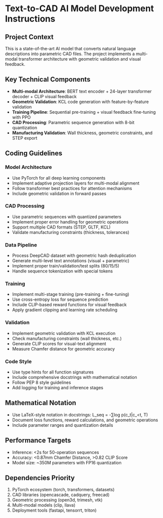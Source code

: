 <!-- Use this file to provide workspace-specific custom instructions to Copilot. For more details, visit https://code.visualstudio.com/docs/copilot/copilot-customization#_use-a-githubcopilotinstructionsmd-file -->

# Text-to-CAD AI Model Development Instructions

## Project Context
This is a state-of-the-art AI model that converts natural language descriptions into parametric CAD files. The project implements a multi-modal transformer architecture with geometric validation and visual feedback.

## Key Technical Components
- **Multi-modal Architecture**: BERT text encoder + 24-layer transformer decoder + CLIP visual feedback
- **Geometric Validation**: KCL code generation with feature-by-feature validation
- **Training Pipeline**: Sequential pre-training + visual feedback fine-tuning with PPO
- **CAD Processing**: Parametric sequence generation with 8-bit quantization
- **Manufacturing Validation**: Wall thickness, geometric constraints, and STEP export

## Coding Guidelines

### Model Architecture
- Use PyTorch for all deep learning components
- Implement adaptive projection layers for multi-modal alignment
- Follow transformer best practices for attention mechanisms
- Include geometric validation in forward passes

### CAD Processing
- Use parametric sequences with quantized parameters
- Implement proper error handling for geometric operations
- Support multiple CAD formats (STEP, GLTF, KCL)
- Validate manufacturing constraints (thickness, tolerances)

### Data Pipeline
- Process DeepCAD dataset with geometric hash deduplication
- Generate multi-level text annotations (visual + parametric)
- Implement proper train/validation/test splits (80/15/5)
- Handle sequence tokenization with special tokens

### Training
- Implement multi-stage training (pre-training + fine-tuning)
- Use cross-entropy loss for sequence prediction
- Include CLIP-based reward functions for visual feedback
- Apply gradient clipping and learning rate scheduling

### Validation
- Implement geometric validation with KCL execution
- Check manufacturing constraints (wall thickness, etc.)
- Generate CLIP scores for visual-text alignment
- Measure Chamfer distance for geometric accuracy

### Code Style
- Use type hints for all function signatures
- Include comprehensive docstrings with mathematical notation
- Follow PEP 8 style guidelines
- Add logging for training and inference stages

## Mathematical Notation
- Use LaTeX-style notation in docstrings: L_seq = -∑log p(c_t|c_<t, T)
- Document loss functions, reward calculations, and geometric operations
- Include parameter ranges and quantization details

## Performance Targets
- Inference: <2s for 50-operation sequences
- Accuracy: <0.87mm Chamfer Distance, >0.82 CLIP Score
- Model size: ~350M parameters with FP16 quantization

## Dependencies Priority
1. PyTorch ecosystem (torch, transformers, datasets)
2. CAD libraries (opencascade, cadquery, freecad)
3. Geometric processing (open3d, trimesh, vtk)
4. Multi-modal models (clip, llava)
5. Deployment tools (fastapi, tensorrt, triton)
